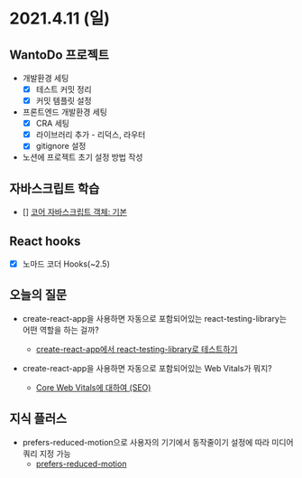 # 2021.4.11 (일)

## WantoDo 프로젝트
- 개발환경 세팅
  - [x] 테스트 커밋 정리
  - [x] 커밋 템플릿 설정
- 프론트엔드 개발환경 세팅
  - [x] CRA 세팅
  - [x] 라이브러리 추가 - 리덕스, 라우터
  - [x] gitignore 설정
- 노션에 프로젝트 초기 설정 방법 작성

## 자바스크립트 학습
- [] [코어 자바스크립트 객체: 기본](https://ko.javascript.info/object-basics)

## React hooks
- [x] 노마드 코더 Hooks(~2.5)

## 오늘의 질문

- create-react-app을 사용하면 자동으로 포함되어있는 react-testing-library는 어떤 역할을 하는 걸까?
  - [create-react-app에서 react-testing-library로 테스트하기](https://dev-yakuza.posstree.com/ko/react/create-react-app/react-testing-library/)

- create-react-app을 사용하면 자동으로 포함되어있는 Web Vitals가 뭐지?
  - [Core Web Vitals에 대하여 (SEO)](https://brunch.co.kr/@bamchi/14)

## 지식 플러스

- prefers-reduced-motion으로 사용자의 기기에서 동작줄이기 설정에 따라 미디어쿼리 지정 가능
  - [prefers-reduced-motion](https://developer.mozilla.org/en-US/docs/Web/CSS/@media/prefers-reduced-motion)